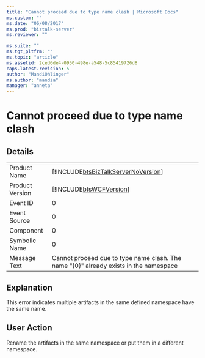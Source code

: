 ```yaml
---
title: "Cannot proceed due to type name clash | Microsoft Docs"
ms.custom: ""
ms.date: "06/08/2017"
ms.prod: "biztalk-server"
ms.reviewer: ""

ms.suite: ""
ms.tgt_pltfrm: ""
ms.topic: "article"
ms.assetid: 2ced6de4-0950-498e-a548-5c85419726d8
caps.latest.revision: 5
author: "MandiOhlinger"
ms.author: "mandia"
manager: "anneta"
---
```

# Cannot proceed due to type name clash
## Details  
  
|                 |                                                                                       |
|-----------------|---------------------------------------------------------------------------------------|
|  Product Name   |  [!INCLUDE[btsBizTalkServerNoVersion](../includes/btsbiztalkservernoversion-md.md)]   |
| Product Version |              [!INCLUDE[btsWCFVersion](../includes/btswcfversion-md.md)]               |
|    Event ID     |                                           0                                           |
|  Event Source   |                                           0                                           |
|    Component    |                                           0                                           |
|  Symbolic Name  |                                           0                                           |
|  Message Text   | Cannot proceed due to type name clash. The name "{0}" already exists in the namespace |
  
## Explanation  
 This error indicates multiple artifacts in the same defined namespace have the same name.  
  
## User Action  
 Rename the artifacts in the same namespace or put them in a different namespace.